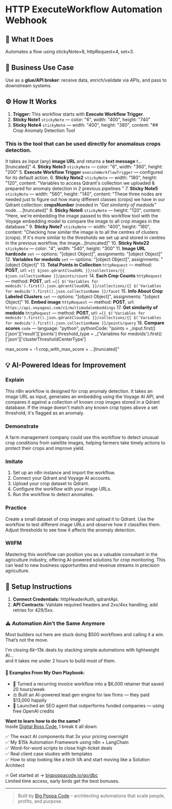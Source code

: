 # HTTP ExecuteWorkflow Automation Webhook
  ## 🚀 What It Does
  Automates a flow using stickyNote×8, httpRequest×4, set×3.
  
  ## 💼 Business Use Case
  Use as a **glue/API broker**: receive data, enrich/validate via APIs, and pass to downstream systems.
  
  ## ⚙️ How It Works
  1. **Trigger:** This workflow starts with **Execute Workflow Trigger**.
  2. **Sticky Note1** `stickyNote` — color: "6", width: "400", height: "740"
3. **Sticky Note4** `stickyNote` — width: "400", height: "380", content: "## Crop Anomaly Detection Tool
### This is the tool that can be used directly for anomalous crops detection. 
It takes as input (any) **image URL** and returns a **text message** t…[truncated]"
4. **Sticky Note3** `stickyNote` — color: "6", width: "360", height: "200"
5. **Execute Workflow Trigger** `executeWorkflowTrigger` — configured for its default action.
6. **Sticky Note2** `stickyNote` — width: "180", height: "120", content: "Variables to access Qdrant's collection we uploaded & prepared for  anomaly detection in 2 previous pipelines
"
7. **Sticky Note5** `stickyNote` — width: "560", height: "140", content: "These three nodes are needed just to figure out how many different classes (crops) we have in our Qdrant collection: **cropsNumber** (needed in *"Get similarity of medoids"* node. …[truncated]"
8. **Sticky Note6** `stickyNote` — height: "120", content: "Here, we're embedding the image passed to this workflow tool with the Voyage embedding model to compare the image to all crop images in the database."
9. **Sticky Note7** `stickyNote` — width: "400", height: "180", content: "Checking how similar the image is to all the centres of clusters (crops).
If it's more similar to the thresholds we set up and stored in centres in the previous workflow, the image…[truncated]"
10. **Sticky Note22** `stickyNote` — color: "4", width: "540", height: "300"
11. **Image URL hardcode** `set` — options: "[object Object]", assignments: "[object Object]"
12. **Variables for medoids** `set` — options: "[object Object]", assignments: "[object Object]"
13. **Total Points in Collection** `httpRequest` — method: **POST**, url: `={{ $json.qdrantCloudURL }}/collections/{{ $json.collectionName }}/points/count`
14. **Each Crop Counts** `httpRequest` — method: **POST**, url: `={{ $('Variables for medoids').first().json.qdrantCloudURL }}/collections/{{ $('Variables for medoids').first().json.collectionName }}/facet`
15. **Info About Crop Labeled Clusters** `set` — options: "[object Object]", assignments: "[object Object]"
16. **Embed image** `httpRequest` — method: **POST**, url: `https://api.voyageai.com/v1/multimodalembeddings`
17. **Get similarity of medoids** `httpRequest` — method: **POST**, url: `={{ $('Variables for medoids').first().json.qdrantCloudURL }}/collections/{{ $('Variables for medoids').first().json.collectionName }}/points/query`
18. **Compare scores** `code` — language: "python", pythonCode: "points = _input.first()['json']['result']['points']
threshold_type = _('Variables for medoids').first()['json']['clusterThresholdCenterType']

max_score = -1
crop_with_max_score = …[truncated]"
  
  ## 💡 AI-Powered Ideas for Improvement
  ### Explain
This n8n workflow is designed for crop anomaly detection. It takes an image URL as input, generates an embedding using the Voyage AI API, and compares it against a collection of known crop images stored in a Qdrant database. If the image doesn't match any known crop types above a set threshold, it's flagged as an anomaly.

### Demonstrate
A farm management company could use this workflow to detect unusual crop conditions from satellite images, helping farmers take timely actions to protect their crops and improve yield.

### Imitate
1. Set up an n8n instance and import the workflow.
2. Connect your Qdrant and Voyage AI accounts.
3. Upload your crop dataset to Qdrant.
4. Configure the workflow with your image URLs.
5. Run the workflow to detect anomalies.

### Practice
Create a small dataset of crop images and upload it to Qdrant. Use the workflow to test different image URLs and observe how it classifies them. Adjust thresholds to see how it affects the anomaly detection.

### WIIFM
Mastering this workflow can position you as a valuable consultant in the agriculture industry, offering AI-powered solutions for crop monitoring. This can lead to new business opportunities and revenue streams in precision agriculture.
  
  ## 🔧 Setup Instructions
  1. **Connect Credentials:** httpHeaderAuth, qdrantApi.
2. **API Contracts:** Validate required headers and 2xx/4xx handling; add retries for 429/5xx.
  
### ⚠️ Automation Ain’t the Same Anymore

Most builders out here are stuck doing $500 workflows and calling it a win.  
That’s not the move.  

I'm closing $6k–$13k deals by stacking simple automations with lightweight AI...  
and it takes me under 2 hours to build most of them.

#### 🧠 Examples From My Own Playbook:
- 🔁 Turned a recurring invoice workflow into a $6,000 retainer that saved 20 hours/week  
- ⚖️ Built an AI-powered lead gen engine for law firms — they paid $13,000 happily  
- 🚀 Launched an SEO agent that outperforms funded companies — using free OpenAI credits  

**Want to learn how to do the same?**  
Inside [Digital Boss Code](https://bigpoppacode.io/go/dbc), I break it all down:

✅ The exact AI components that 3x your pricing overnight  
✅ My $15k Automation Framework using n8n + LangChain  
✅ Word-for-word scripts to close high-ticket deals  
✅ Real client case studies with templates  
✅ How to stop looking like a tech VA and start moving like a Solution Architect  

🔥 Get started at → [bigpoppacode.io/go/dbc](https://bigpoppacode.io/go/dbc)  
Limited time access, early birds get the best bonuses.

---
> Built by [Big Poppa Code](https://bigpoppacode.io) – architecting automations that scale people, profits, and purpose.
  